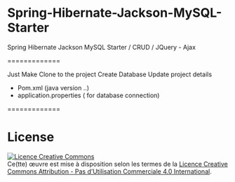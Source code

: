 Spring-Hibernate-Jackson-MySQL-Starter
=============

Spring Hibernate Jackson MySQL Starter / CRUD / JQuery - Ajax

=============

Just Make Clone to the project
Create Database
Update project details
- Pom.xml (java version ..)
- application.properties ( for database connection)

=============


# License



<a rel="license" href="http://creativecommons.org/licenses/by-nc/4.0/"><img alt="Licence Creative Commons" style="border-width:0" src="http://i.creativecommons.org/l/by-nc/4.0/88x31.png" /></a><br />Ce(tte) œuvre est mise à disposition selon les termes de la <a rel="license" href="http://creativecommons.org/licenses/by-nc/4.0/">Licence Creative Commons Attribution - Pas d’Utilisation Commerciale 4.0 International</a>.
